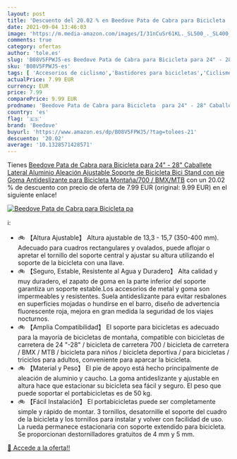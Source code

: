 ```yaml
---
layout: post
title: 'Descuento del 20.02 % en Beedove Pata de Cabra para Bicicleta  pa'
date: 2021-09-04 13:46:03
image: 'https://m.media-amazon.com/images/I/31nCuSr61KL._SL500_._SL400_.jpg'
comments: true
category: ofertas
author: 'tole.es'
slug: 'B08V5FPWJ5-es Beedove Pata de Cabra para Bicicleta para 24" - 28"...'
sku: 'B08V5FPWJ5-es'
tags: [ 'Accesorios de ciclismo','Bastidores para bicicletas','Ciclismo','Deportes y aire libre','Ropa y equipo para deportes','beedove','bicicleta', ]
actualPrice: 7.99 EUR
currency: EUR
price: 7.99
comparePrice: 9.99 EUR
prodname: 'Beedove Pata de Cabra para Bicicleta  para 24" - 28" Caballete Lateral  Aluminio Aleación Ajustable Soporte de Bicicleta Bici Stand  con pie Goma Antideslizante  para Bicicleta Montaña/700 / BMX/MTB'
country: 'es'
flag: '🇪🇸'
brand: 'Beedove'
buyurl: 'https://www.amazon.es/dp/B08V5FPWJ5/?tag=tolees-21'
descuento: '20.02'
average: '10.1328571428571'
---
```


Tienes [Beedove Pata de Cabra para Bicicleta  para 24" - 28" Caballete Lateral  Aluminio Aleación Ajustable Soporte de Bicicleta Bici Stand  con pie Goma Antideslizante  para Bicicleta Montaña/700 / BMX/MTB](https://www.amazon.es/dp/B08V5FPWJ5/?tag=tolees-21) con un 20.02 % de descuento con precio de oferta de 7.99 EUR (original: 9.99 EUR) en el siguiente enlace!

[![Beedove Pata de Cabra para Bicicleta  pa](https://m.media-amazon.com/images/I/31nCuSr61KL._SL500_._SL400_.jpg)](https://www.amazon.es/dp/B08V5FPWJ5/?tag=tolees-21)

ℹ️:

- 🚲 【Altura Ajustable】 Altura ajustable de 13,3  - 15,7  (350-400 mm). Adecuado para cuadros rectangulares y ovalados, puede aflojar o apretar el tornillo del soporte central y ajustar su altura utilizando el soporte de la bicicleta con una llave.
- 🚲 【Seguro, Estable, Resistente al Agua y Duradero】 Alta calidad y muy duradero, el zapato de goma en la parte inferior del soporte garantiza un soporte estable.Los accesorios de metal y goma son impermeables y resistentes. Suela antideslizante para evitar resbalones en superficies mojadas o hundirse en el barro, diseño de advertencia fluorescente roja, mejora en gran medida la seguridad de los viajes nocturnos.
- 🚲 【Amplia Compatibilidad】 El soporte para bicicletas es adecuado para la mayoría de bicicletas de montaña, compatible con bicicletas de carretera de 24 "-28" / bicicleta de carretera 700 / bicicleta de carretera / BMX / MTB / bicicleta para niños / bicicleta deportiva / para bicicletas / triciclos para adultos, conveniente para aparcar la bicicleta.
- 🚲 【Material y Peso】 El pie de apoyo está hecho principalmente de aleación de aluminio y caucho. La goma antideslizante y ajustable en altura hace que estacionar su bicicleta sea fácil y seguro. El peso que puede soportar el portabicicletas es de 50 kg.
- 🚲 【Fácil Instalación】 El portabicicletas puede ser completamente simple y rápido de montar. 3 tornillos, desatornille el soporte del cuadro de la bicicleta y los tornillos para instalar y volver con facilidad de uso. La rueda permanece estacionaria con soporte extendido para bicicleta. Se proporcionan destornilladores gratuitos de 4 mm y 5 mm.

[🛒 Accede a la oferta!!](https://www.amazon.es/dp/B08V5FPWJ5/?tag=tolees-21)
